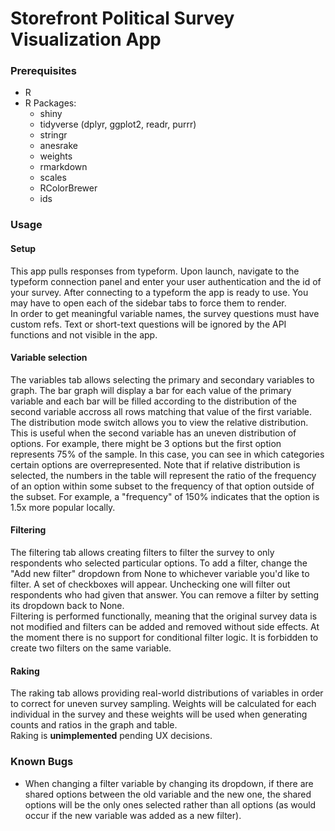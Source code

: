 # Storefront Political Survey Visualization App

### Prerequisites

* R
* R Packages:
	* shiny
	* tidyverse (dplyr, ggplot2, readr, purrr)
	* stringr
	* anesrake
	* weights
	* rmarkdown
	* scales
	* RColorBrewer
	* ids


### Usage

#### Setup
This app pulls responses from typeform. Upon launch, navigate to the typeform connection panel and enter your user authentication and the id of your survey.
After connecting to a typeform the app is ready to use. You may have to open each of the sidebar tabs to force them to render.<br/>
In order to get meaningful variable names, the survey questions must have custom refs. Text or short-text questions will be ignored by the API functions and not visible in the app.

#### Variable selection
The variables tab allows selecting the primary and secondary variables to graph. The bar graph will display a bar for each value of the primary variable and each bar will be filled according to the distribution of the second variable accross all rows matching that value of the first variable.<br/>
The distribution mode switch allows you to view the relative distribution. This is useful when the second variable has an uneven distribution of options. For example, there might be 3 options but the first option represents 75% of the sample. In this case, you can see in which categories certain options are overrepresented. Note that if relative distribution is selected, the numbers in the table will represent the ratio of the frequency of an option within some subset to the frequency of that option outside of the subset. For example, a "frequency" of 150% indicates that the option is 1.5x more popular locally.

#### Filtering
The filtering tab allows creating filters to filter the survey to only respondents who selected particular options.
To add a filter, change the "Add new filter" dropdown from None to whichever variable you'd like to filter. A set of checkboxes will appear. Unchecking one will filter out respondents who had given that answer. You can remove a filter by setting its dropdown back to None.<br/>
Filtering is performed functionally, meaning that the original survey data is not modified and filters can be added and removed without side effects. At the moment there is no support for conditional filter logic. It is forbidden to create two filters on the same variable. 

#### Raking
The raking tab allows providing real-world distributions of variables in order to correct for uneven survey sampling. Weights will be calculated for each individual in the survey and these weights will be used when generating counts and ratios in the graph and table. <br/>
Raking is **unimplemented** pending UX decisions.


### Known Bugs

* When changing a filter variable by changing its dropdown, if there are shared options between the old variable and the new one, the shared options will be the only ones selected rather than all options (as would occur if the new variable was added as a new filter).
